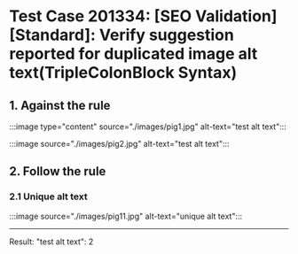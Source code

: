 # Test Case 201334: [SEO Validation][Standard]: Verify suggestion reported for duplicated image alt text(TripleColonBlock Syntax)
## 1. Against the rule
:::image type="content" source="./images/pig1.jpg" alt-text="test alt text":::

:::image source="./images/pig2.jpg" alt-text="test alt text":::

## 2. Follow the rule
### 2.1 Unique alt text
:::image source="./images/pig11.jpg" alt-text="unique alt text":::

--------------------------------------------------
Result: 
    "test alt text": 2
